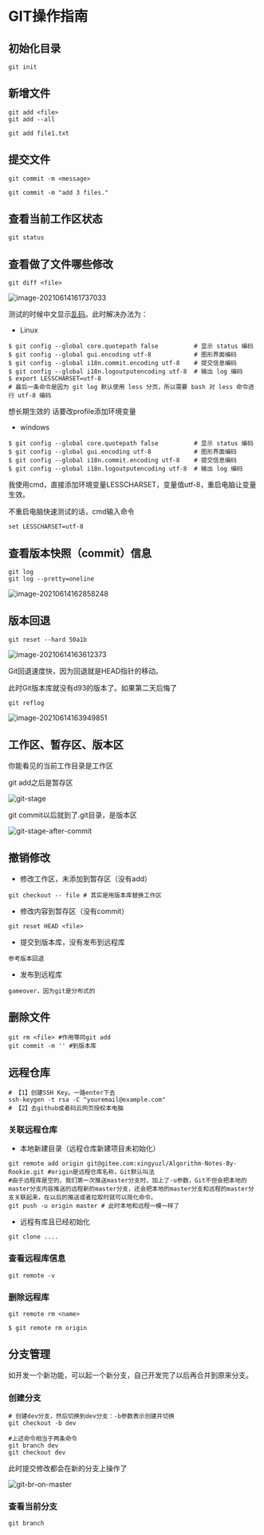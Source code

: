 # GIT操作指南

## 初始化目录

```shell
git init
```

## 新增文件

```shell
git add <file>
git add --all

git add file1.txt
```

## 提交文件

```shell
git commit -m <message>

git commit -m "add 3 files."
```

## 查看当前工作区状态

```shell
git status
```

## 查看做了文件哪些修改

```shell
git diff <file>
```

![image-20210614161737033](typora-user-images/image-20210614161737033.png)

测试的时候中文显示[乱码](https://www.jianshu.com/p/fc8162ed1e3d?utm_campaign=maleskine&utm_content=note&utm_medium=seo_notes&utm_source=recommendation)。此时解决办法为：

-   Linux

```shell
$ git config --global core.quotepath false          # 显示 status 编码
$ git config --global gui.encoding utf-8            # 图形界面编码
$ git config --global i18n.commit.encoding utf-8    # 提交信息编码
$ git config --global i18n.logoutputencoding utf-8  # 输出 log 编码
$ export LESSCHARSET=utf-8
# 最后一条命令是因为 git log 默认使用 less 分页，所以需要 bash 对 less 命令进行 utf-8 编码
```

想长期生效的 话要改profile添加环境变量

-   windows

```shell
$ git config --global core.quotepath false          # 显示 status 编码
$ git config --global gui.encoding utf-8            # 图形界面编码
$ git config --global i18n.commit.encoding utf-8    # 提交信息编码
$ git config --global i18n.logoutputencoding utf-8  # 输出 log 编码
```

我使用cmd，直接添加环境变量LESSCHARSET，变量值utf-8，重启电脑让变量生效。

不重启电脑快速测试的话，cmd输入命令

```shell
set LESSCHARSET=utf-8
```

## 查看版本快照（commit）信息

```shell
git log
git log --pretty=oneline
```

![image-20210614162858248](typora-user-images/image-20210614162858248.png)

## 版本回退

```shell
git reset --hard 50a1b
```

![image-20210614163612373](typora-user-images/image-20210614163612373.png)

Git回退速度快，因为回退就是HEAD指针的移动。

此时Git版本库就没有d93的版本了。如果第二天后悔了

```shell
git reflog
```

![image-20210614163949851](typora-user-images/image-20210614163949851.png)

## 工作区、暂存区、版本区

你能看见的当前工作目录是工作区

git add之后是暂存区

![git-stage](typora-user-images/1)

git commit以后就到了.git目录，是版本区

![git-stage-after-commit](typora-user-images/2)

## 撤销修改

-   修改工作区，未添加到暂存区（没有add）

```shell
git checkout -- file # 其实是用版本库替换工作区
```

-   修改内容到暂存区（没有commit）

```shell
git reset HEAD <file>
```

-   提交到版本库，没有发布到远程库

```
参考版本回退
```

-   发布到远程库

```
gameover，因为git是分布式的
```

## 删除文件

```shell
git rm <file> #作用等同git add 
git commit -m '' #到版本库
```

## 远程仓库

```shell
# 【1】创建SSH Key。一路enter下去
ssh-keygen -t rsa -C "youremail@example.com"
# 【2】去github或者码云网页授权本电脑
```

### 关联远程仓库

-   本地新建目录（远程仓库新建项目未初始化）

```shell
git remote add origin git@gitee.com:xingyuzl/Algorithm-Notes-By-Rookie.git #origin是远程仓库名称，Git默认叫法
#由于远程库是空的，我们第一次推送master分支时，加上了-u参数，Git不但会把本地的master分支内容推送的远程新的master分支，还会把本地的master分支和远程的master分支关联起来，在以后的推送或者拉取时就可以简化命令。
git push -u origin master # 此时本地和远程一模一样了
```

-   远程有库且已经初始化

```shell
git clone ....
```

### 查看远程库信息

```shell
git remote -v
```

### 删除远程库

```shell
git remote rm <name>

$ git remote rm origin
```

## 分支管理

如开发一个新功能，可以起一个新分支，自己开发完了以后再合并到原来分支。

### 创建分支

```shell
# 创建dev分支，然后切换到dev分支：-b参数表示创建并切换
git checkout -b dev

#上述命令相当于两条命令
git branch dev
git checkout dev
```

此时提交修改都会在新的分支上操作了

![git-br-on-master](typora-user-images/3)

### 查看当前分支

```shell
git branch
```

